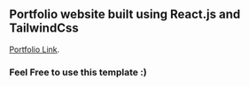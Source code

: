 ## Portfolio website built using React.js and TailwindCss

[Portfolio Link](https://jutsu.tech).

### Feel Free to use this template :)
